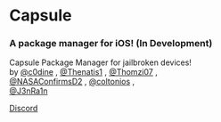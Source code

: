 # Capsule
### A package manager for iOS! (In Development)

Capsule Package Manager for jailbroken devices!<br/>
by [@c0dine](https://twitter.com/c0dine) , [@Thenatis1](https://twitter.com/Thenatis1) , [@Thomzi07](https://twitter.com/Thomzi07) , <br/>
[@NASAConfirmsD2](https://twitter.com/NASAConfirmsD2) , [@coltonios](https://twitter.com/coltonios) , <br/> 
[@J3nRa1n](https://twitter.com/J3nRa1n)<br/>

[Discord](https://discordapp.com/invite/pE28QcS) <br/>



